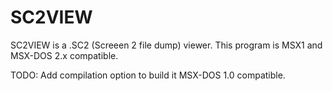 # SC2VIEW

SC2VIEW is a .SC2 (Screeen 2 file dump) viewer.
This program is MSX1 and MSX-DOS 2.x compatible.

TODO: Add compilation option to build it MSX-DOS 1.0 compatible.

